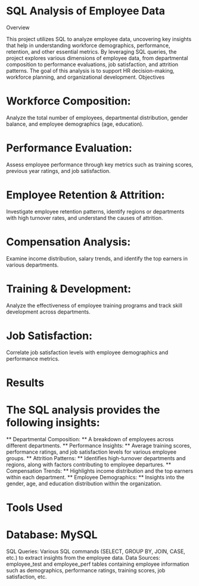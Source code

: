 # SQL Analysis of Employee Data

Overview

This project utilizes SQL to analyze employee data, uncovering key insights that help in understanding workforce demographics, performance, retention, and other essential metrics. By leveraging SQL queries, the project explores various dimensions of employee data, from departmental composition to performance evaluations, job satisfaction, and attrition patterns. The goal of this analysis is to support HR decision-making, workforce planning, and organizational development.
Objectives

# Workforce Composition: 
  Analyze the total number of employees, departmental distribution, gender balance, and employee demographics (age, education).

# Performance Evaluation: 
  Assess employee performance through key metrics such as training scores, previous year ratings, and job satisfaction.

# Employee Retention & Attrition: 
  Investigate employee retention patterns, identify regions or departments with high turnover rates, and understand the causes of attrition.

# Compensation Analysis: 
  Examine income distribution, salary trends, and identify the top earners in various departments.

# Training & Development: 
  Analyze the effectiveness of employee training programs and track skill development across departments.

# Job Satisfaction: 
  Correlate job satisfaction levels with employee demographics and performance metrics.


# Results
# The SQL analysis provides the following insights:
**  Departmental Composition: **
    A breakdown of employees across different departments.
**  Performance Insights: **
    Average training scores, performance ratings, and job satisfaction levels for various employee groups.
**  Attrition Patterns: **
    Identifies high-turnover departments and regions, along with factors contributing to employee departures.
**  Compensation Trends: **
    Highlights income distribution and the top earners within each department.
**  Employee Demographics: **
  Insights into the gender, age, and education distribution within the organization.


# Tools Used

# Database: MySQL
SQL Queries: Various SQL commands (SELECT, GROUP BY, JOIN, CASE, etc.) to extract insights from the employee data.
Data Sources: employee_test and employee_perf tables containing employee information such as demographics, performance ratings, training scores, job satisfaction, etc.
